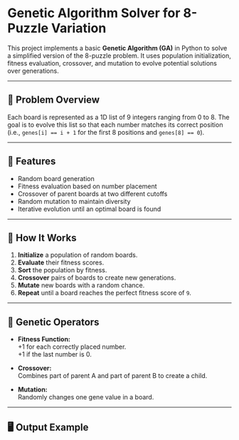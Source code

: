 # Genetic Algorithm Solver for 8-Puzzle Variation

This project implements a basic **Genetic Algorithm (GA)** in Python to solve a simplified version of the 8-puzzle problem. It uses population initialization, fitness evaluation, crossover, and mutation to evolve potential solutions over generations.

---

## 🧩 Problem Overview

Each board is represented as a 1D list of 9 integers ranging from 0 to 8. The goal is to evolve this list so that each number matches its correct position (i.e., `genes[i] == i + 1` for the first 8 positions and `genes[8] == 0`).

---

## 📌 Features

- Random board generation
- Fitness evaluation based on number placement
- Crossover of parent boards at two different cutoffs
- Random mutation to maintain diversity
- Iterative evolution until an optimal board is found

---

## 🔧 How It Works

1. **Initialize** a population of random boards.
2. **Evaluate** their fitness scores.
3. **Sort** the population by fitness.
4. **Crossover** pairs of boards to create new generations.
5. **Mutate** new boards with a random chance.
6. **Repeat** until a board reaches the perfect fitness score of `9`.

---

## 🧬 Genetic Operators

- **Fitness Function:**  
  +1 for each correctly placed number.  
  +1 if the last number is 0.

- **Crossover:**  
  Combines part of parent A and part of parent B to create a child.

- **Mutation:**  
  Randomly changes one gene value in a board.

---

## 🖥️ Output Example


